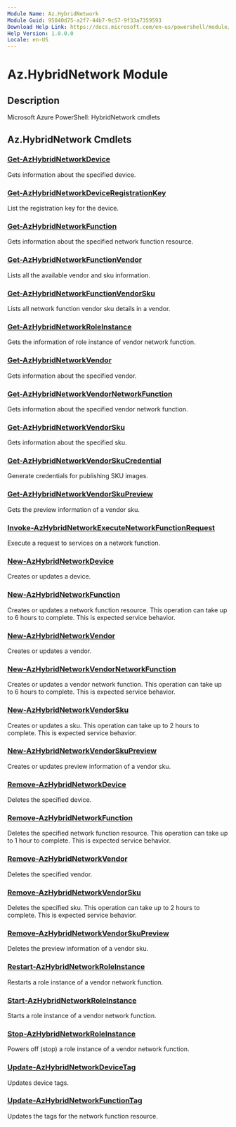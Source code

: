```yaml
---
Module Name: Az.HybridNetwork
Module Guid: 95840d75-a2f7-44b7-9c57-9f33a7359593
Download Help Link: https://docs.microsoft.com/en-us/powershell/module/az.hybridnetwork
Help Version: 1.0.0.0
Locale: en-US
---
```


# Az.HybridNetwork Module
## Description
Microsoft Azure PowerShell: HybridNetwork cmdlets

## Az.HybridNetwork Cmdlets
### [Get-AzHybridNetworkDevice](Get-AzHybridNetworkDevice.md)
Gets information about the specified device.

### [Get-AzHybridNetworkDeviceRegistrationKey](Get-AzHybridNetworkDeviceRegistrationKey.md)
List the registration key for the device.

### [Get-AzHybridNetworkFunction](Get-AzHybridNetworkFunction.md)
Gets information about the specified network function resource.

### [Get-AzHybridNetworkFunctionVendor](Get-AzHybridNetworkFunctionVendor.md)
Lists all the available vendor and sku information.

### [Get-AzHybridNetworkFunctionVendorSku](Get-AzHybridNetworkFunctionVendorSku.md)
Lists all network function vendor sku details in a vendor.

### [Get-AzHybridNetworkRoleInstance](Get-AzHybridNetworkRoleInstance.md)
Gets the information of role instance of vendor network function.

### [Get-AzHybridNetworkVendor](Get-AzHybridNetworkVendor.md)
Gets information about the specified vendor.

### [Get-AzHybridNetworkVendorNetworkFunction](Get-AzHybridNetworkVendorNetworkFunction.md)
Gets information about the specified vendor network function.

### [Get-AzHybridNetworkVendorSku](Get-AzHybridNetworkVendorSku.md)
Gets information about the specified sku.

### [Get-AzHybridNetworkVendorSkuCredential](Get-AzHybridNetworkVendorSkuCredential.md)
Generate credentials for publishing SKU images.

### [Get-AzHybridNetworkVendorSkuPreview](Get-AzHybridNetworkVendorSkuPreview.md)
Gets the preview information of a vendor sku.

### [Invoke-AzHybridNetworkExecuteNetworkFunctionRequest](Invoke-AzHybridNetworkExecuteNetworkFunctionRequest.md)
Execute a request to services on a network function.

### [New-AzHybridNetworkDevice](New-AzHybridNetworkDevice.md)
Creates or updates a device.

### [New-AzHybridNetworkFunction](New-AzHybridNetworkFunction.md)
Creates or updates a network function resource.
This operation can take up to 6 hours to complete.
This is expected service behavior.

### [New-AzHybridNetworkVendor](New-AzHybridNetworkVendor.md)
Creates or updates a vendor.

### [New-AzHybridNetworkVendorNetworkFunction](New-AzHybridNetworkVendorNetworkFunction.md)
Creates or updates a vendor network function.
This operation can take up to 6 hours to complete.
This is expected service behavior.

### [New-AzHybridNetworkVendorSku](New-AzHybridNetworkVendorSku.md)
Creates or updates a sku.
This operation can take up to 2 hours to complete.
This is expected service behavior.

### [New-AzHybridNetworkVendorSkuPreview](New-AzHybridNetworkVendorSkuPreview.md)
Creates or updates preview information of a vendor sku.

### [Remove-AzHybridNetworkDevice](Remove-AzHybridNetworkDevice.md)
Deletes the specified device.

### [Remove-AzHybridNetworkFunction](Remove-AzHybridNetworkFunction.md)
Deletes the specified network function resource.
This operation can take up to 1 hour to complete.
This is expected service behavior.

### [Remove-AzHybridNetworkVendor](Remove-AzHybridNetworkVendor.md)
Deletes the specified vendor.

### [Remove-AzHybridNetworkVendorSku](Remove-AzHybridNetworkVendorSku.md)
Deletes the specified sku.
This operation can take up to 2 hours to complete.
This is expected service behavior.

### [Remove-AzHybridNetworkVendorSkuPreview](Remove-AzHybridNetworkVendorSkuPreview.md)
Deletes the preview information of a vendor sku.

### [Restart-AzHybridNetworkRoleInstance](Restart-AzHybridNetworkRoleInstance.md)
Restarts a role instance of a vendor network function.

### [Start-AzHybridNetworkRoleInstance](Start-AzHybridNetworkRoleInstance.md)
Starts a role instance of a vendor network function.

### [Stop-AzHybridNetworkRoleInstance](Stop-AzHybridNetworkRoleInstance.md)
Powers off (stop) a role instance of a vendor network function.

### [Update-AzHybridNetworkDeviceTag](Update-AzHybridNetworkDeviceTag.md)
Updates device tags.

### [Update-AzHybridNetworkFunctionTag](Update-AzHybridNetworkFunctionTag.md)
Updates the tags for the network function resource.

